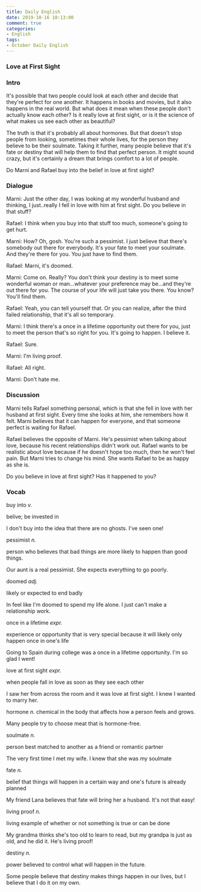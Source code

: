 ```yaml
---
title: Daily English
date: 2019-10-16 18:13:00
comment: true
categories:
- English
tags:
- October Daily English
---
```


### Love at First Sight

### Intro
It's possible that two people could look at each other and decide that they're perfect for one another. It happens in books and movies, but it also happens in the real world. But what does it mean when these people don't actually know each other? Is it really love at first sight, or is it the science of what makes us see each other as beautiful?

The truth is that it's probably all about hormones. But that doesn't stop people from looking, sometimes their whole lives, for the person they believe to be their soulmate. Taking it further, many people believe that it's fate or destiny that will help them to find that perfect person. It might sound crazy, but it's certainly a dream that brings comfort to a lot of people.

Do Marni and Rafael buy into the belief in love at first sight?

### Dialogue
<audio>
  <source src="https://audio.englishbaby.com/standard_lesson/dialog_audio/0000/0000/0006/6714_1410478994_488641.mp3" />
</audio>

Marni: Just the other day, I was looking at my wonderful husband and thinking, I just..really I fell in love with him at first sight. Do you believe in that stuff?

Rafael: I think when you buy into that stuff too much, someone's going to get hurt.

Marni: How? Oh, gosh. You're such a pessimist. I just believe that there's somebody out there for everybody. It's your fate to meet your soulmate. And they're there for you. You just have to find them.

Rafael: Marni, it's doomed.

Marni: Come on. Really? You don't think your destiny is to meet some wonderful woman or man...whatever your preference may be...and they're out there for you. The course of your life will just take you there. You know? You'll find them.

Rafael: Yeah, you can tell yourself that. Or you can realize, after the third failed relationship, that it's all so temporary.

Marni: I think there's a once in a lifetime opportunity out there for you, just to meet the person that's so right for you. It's going to happen. I believe it.

Rafael: Sure.

Marni: I'm living proof.

Rafael: All right.

Marni: Don't hate me.

### Discussion
Marni tells Rafael something personal, which is that she fell in love with her husband at first sight. Every time she looks at him, she remembers how it felt. Marni believes that it can happen for everyone, and that someone perfect is waiting for Rafael.

Rafael believes the opposite of Marni. He's pessimist when talking about love, because his recent relationships didn't work out. Rafael wants to be realistic about love because if he doesn't hope too much, then he won't feel pain. But Marni tries to change his mind. She wants Rafael to be as happy as she is.

Do you believe in love at first sight? Has it happened to you?

### Vocab
buy into *v.*

  belive; be invested in

  I don't buy into the idea that there are no ghosts. I've seen one!

pessimist *n.*

  person who believes that bad things are more likely to happen than good things.

  Our aunt is a real pessimist. She expects everything to go poorly.

doomed *adj.*

  likely or expected to end badly

  In feel like I'm doomed to spend my life alone. I just can't make a relationship work.

once in a lifetime *expr.*

  experience or opportunity that is very special because it will likely only happen once in one's life

  Going to Spain during college was a once in a lifetime opportunity. I'm so glad I went!

love at first sight *expr.*

  when people fall in love as soon as they see each other

  I saw her from across the room and it was love at first sight. I knew I wanted to marry her.

hormone *n.*
  chemical in the body that affects how a person feels and grows.

  Many people try to choose meat that is hormone-free.

soulmate *n.*

  person best matched to another as a friend or romantic partner

  The very first time I met my wife. I knew that she was my soulmate

fate *n.*

  belief that things will happen in a certain way and one's future is already planned

  My friend Lana believes that fate will bring her a husband. It's not that easy!

living proof *n.*

  living example of whether or not something is true or can be done

  My grandma thinks she's too old to learn to read, but my grandpa is just as old, and he did it. He's living proof!

destiny *n.*

  power believed to control what will happen in the future.

  Some people believe that destiny makes things happen in our lives, but I believe that I do it on my own.